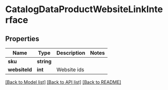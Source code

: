 # CatalogDataProductWebsiteLinkInterface

## Properties
Name | Type | Description | Notes
------------ | ------------- | ------------- | -------------
**sku** | **string** |  | 
**websiteId** | **int** | Website ids | 

[[Back to Model list]](../README.md#documentation-for-models) [[Back to API list]](../README.md#documentation-for-api-endpoints) [[Back to README]](../README.md)


